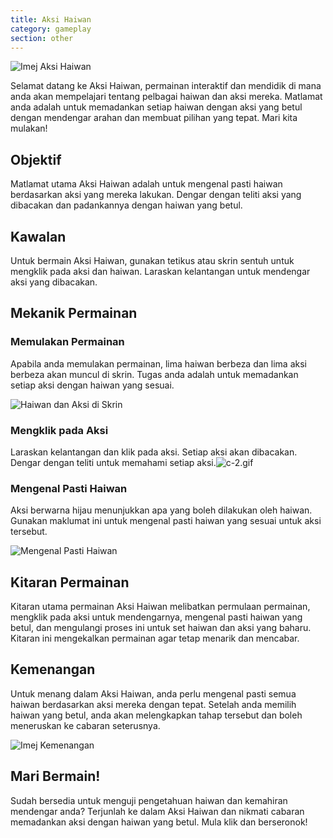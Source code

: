 ```yaml
---
title: Aksi Haiwan
category: gameplay
section: other
---
```

![Imej Aksi Haiwan](https://help.studycat.com/hc/article_attachments/34882188453017)

Selamat datang ke Aksi Haiwan, permainan interaktif dan mendidik di mana anda akan mempelajari tentang pelbagai haiwan dan aksi mereka. Matlamat anda adalah untuk memadankan setiap haiwan dengan aksi yang betul dengan mendengar arahan dan membuat pilihan yang tepat. Mari kita mulakan!

## Objektif

Matlamat utama Aksi Haiwan adalah untuk mengenal pasti haiwan berdasarkan aksi yang mereka lakukan. Dengar dengan teliti aksi yang dibacakan dan padankannya dengan haiwan yang betul.

## Kawalan

Untuk bermain Aksi Haiwan, gunakan tetikus atau skrin sentuh untuk mengklik pada aksi dan haiwan. Laraskan kelantangan untuk mendengar aksi yang dibacakan.

## Mekanik Permainan

### Memulakan Permainan

Apabila anda memulakan permainan, lima haiwan berbeza dan lima aksi berbeza akan muncul di skrin. Tugas anda adalah untuk memadankan setiap aksi dengan haiwan yang sesuai.

![Haiwan dan Aksi di Skrin](https://help.studycat.com/hc/article_attachments/34882188453017)

### Mengklik pada Aksi

Laraskan kelantangan dan klik pada aksi. Setiap aksi akan dibacakan. Dengar dengan teliti untuk memahami setiap aksi.![c-2.gif](https://help.studycat.com/hc/article_attachments/35127586834841)

### Mengenal Pasti Haiwan

Aksi berwarna hijau menunjukkan apa yang boleh dilakukan oleh haiwan. Gunakan maklumat ini untuk mengenal pasti haiwan yang sesuai untuk aksi tersebut.

![Mengenal Pasti Haiwan](https://help.studycat.com/hc/article_attachments/34882188459545)

## Kitaran Permainan

Kitaran utama permainan Aksi Haiwan melibatkan permulaan permainan, mengklik pada aksi untuk mendengarnya, mengenal pasti haiwan yang betul, dan mengulangi proses ini untuk set haiwan dan aksi yang baharu. Kitaran ini mengekalkan permainan agar tetap menarik dan mencabar.

## Kemenangan

Untuk menang dalam Aksi Haiwan, anda perlu mengenal pasti semua haiwan berdasarkan aksi mereka dengan tepat. Setelah anda memilih haiwan yang betul, anda akan melengkapkan tahap tersebut dan boleh meneruskan ke cabaran seterusnya.

![Imej Kemenangan](https://help.studycat.com/hc/article_attachments/34882155516441)

## Mari Bermain!

Sudah bersedia untuk menguji pengetahuan haiwan dan kemahiran mendengar anda? Terjunlah ke dalam Aksi Haiwan dan nikmati cabaran memadankan aksi dengan haiwan yang betul. Mula klik dan berseronok!